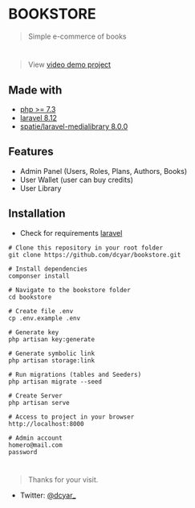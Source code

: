 # BOOKSTORE
> Simple e-commerce of books

#

> View [video demo project](https://youtu.be/rstvLyTOW-0)

## Made with
- [php >= 7.3](https://www.php.net/)
- [laravel 8.12](https://laravel.com)
- [spatie/laravel-medialibrary 8.0.0](https://docs.spatie.be/laravel-medialibrary/v7/introduction/)

## Features
- Admin Panel (Users, Roles, Plans, Authors, Books)
- User Wallet (user can buy credits)
- User Library

## Installation
- Check for requirements [laravel](https://laravel.com/docs/8.x/installation#server-requirements)

```git
# Clone this repository in your root folder
git clone https://github.com/dcyar/bookstore.git 

# Install dependencies
componser install

# Navigate to the bookstore folder
cd bookstore

# Create file .env
cp .env.example .env

# Generate key
php artisan key:generate

# Generate symbolic link
php artisan storage:link

# Run migrations (tables and Seeders)
php artisan migrate --seed

# Create Server
php artisan serve

# Access to project in your browser
http://localhost:8000

# Admin account
homero@mail.com
password
```


#
> Thanks for your visit.

- Twitter: [@dcyar_](https://twitter.com/dcyar_)
